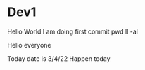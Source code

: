 # Dev1

Hello World
I am doing first commit
pwd
ll -al



Hello everyone

Today date is 3/4/22
Happen today

